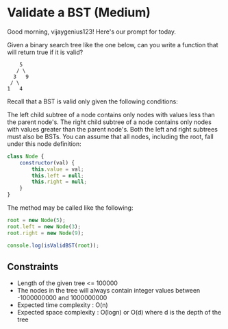 # Validate a BST (Medium)
Good morning, vijaygenius123! Here's our prompt for today.

Given a binary search tree like the one below, can you write a function that will return true if it is valid?


```
    5
   / \
  3   9
 / \
1   4
```
Recall that a BST is valid only given the following conditions:

The left child subtree of a node contains only nodes with values less than the parent node's.
The right child subtree of a node contains only nodes with values greater than the parent node's.
Both the left and right subtrees must also be BSTs.
You can assume that all nodes, including the root, fall under this node definition:

```js
class Node {
	constructor(val) {
		this.value = val;
		this.left = null;
		this.right = null;
	}
}
```
The method may be called like the following:

```js
root = new Node(5);
root.left = new Node(3);
root.right = new Node(9);

console.log(isValidBST(root));
```
## Constraints
- Length of the given tree <= 100000
- The nodes in the tree will always contain integer values between -1000000000 and 1000000000
- Expected time complexity : O(n)
- Expected space complexity : O(logn) or O(d) where d is the depth of the tree

